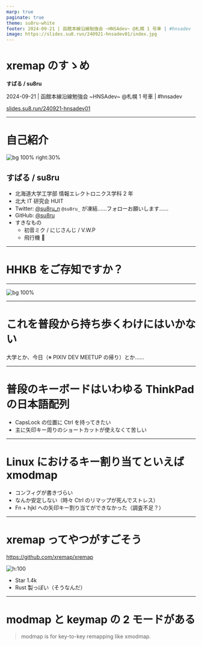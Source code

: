 ```yaml
---
marp: true
paginate: true
theme: su8ru-white
footer: 2024-09-21 | 函館本線沿線勉強会 ~HNSAdev~ @札幌 1 号車 | #hnsadev
image: https://slides.su8.run/240921-hnsadev01/index.jpg
---
```


# xremap のすゝめ

**すばる / su8ru**

2024-09-21 | 函館本線沿線勉強会 ~HNSAdev~ @札幌 1 号車 | #hnsadev

[slides.su8.run/240921-hnsadev01](https://slides.su8.run/240921-hnsadev01)

---

<!--
header: xremap のすゝめ | su8ru
-->

# 自己紹介

![bg 100% right:30%](https://su8.run/avatar?s=1080)

## すばる / su8ru

- 北海道大学工学部
  情報エレクトロニクス学科 2 年
- 北大 IT 研究会 HUIT
- Twitter: [@su8ru\__n_](https://twitter.com/su8ru_n)
  `@su8ru_` が凍結……フォローお願いします……
- GitHub: [@su8ru](https://github.com/su8ru)
- すきなもの
  - 初音ミク / にじさんじ / V.W.P
  - 飛行機 🔴

---

# HHKB をご存知ですか？

---

![bg 100%](https://www.pfu.ricoh.com/direct/hhkb/images/detail_pd-kb800yns-2.jpg)

---

# これを普段から持ち歩くわけにはいかない

大学とか、今日（※ PIXIV DEV MEETUP の帰り）とか……

---

# 普段のキーボードはいわゆる ThinkPad の日本語配列

- CapsLock の位置に Ctrl を持ってきたい
- 主に矢印キー周りのショートカットが使えなくて苦しい

---

# Linux におけるキー割り当てといえば xmodmap

- コンフィグが書きづらい
- なんか安定しない（時々 Ctrl のリマップが死んでストレス）
- Fn + hjkl への矢印キー割り当てができなかった（調査不足？）

---

# xremap ってやつがすごそう

https://github.com/xremap/xremap

![h:100](https://github.com/xremap/xremap/blob/master/.github/xremap.png?raw=true)

- Star 1.4k
- Rust 製っぽい（そうなんだ）

---

# modmap と keymap の 2 モードがある

> modmap is for key-to-key remapping like xmodmap.
